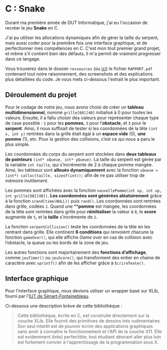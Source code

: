 # C : Snake

Durant ma première année de DUT Informatique, j'ai eu l'occasion de recréer le jeu **Snake** en C.

J'ai pu utiliser les allocations dynamiques afin de gérer la taille du serpent, mais aussi coder pour la première fois une interface graphique, et de perfectionner mes compétences en C. C'est mon tout premier grand projet, et même s'il contient bien des défauts, il m'a permit de vraiment progresser dans ce langage.

Vous trouverez dans le dossier `ressources` (ou [ici](https://github.com/nicolasdecorbez/snake/blob/main/ressources/RAPPORT.pdf)) le fichier `RAPPORT.pdf` contenant tout notre raisonnement, des screenshots et des explications plus détaillées du code. Je vous mets ci-dessous l'extrait le plus important.

## Déroulement du projet

Pour le codage de notre jeu, nous avons choisi de créer un **tableau multidimensionnel**, nommé `grille[60][40]` initialisé à 0 pour toutes les valeurs. Ensuite, il a fallu choisir des valeurs pour représenter chaque type de case possible : `1` pour les **pommes**, `3` pour l’**obstacle**, et `5` pour le **serpent**. Ainsi, il nous suffisait de tester si les coordonnées de la tête `(int x, int y)` rentrées dans la grille était égal à un **espace vide** (0), **une pomme** (1), etc. Pour la gestion des collisions, c’est ce qui nous a paru le plus simple.

Les coordonnées du corps du serpent sont stockées dans **deux tableaux de pointeurs** `(int* xQueue, int* yQueue)`. La taille du serpent est gérée par la variable `int taille`, qui s’incrémente de 2 à chaque pomme mangée. Ainsi, les tableaux sont **alloués dynamiquement** avec la fonction `xQueue = (int*) calloc(taille, sizeof(int));` afin de ne pas utiliser trop de mémoire inutilement.

Les pommes sont affichées avec la fonction `nouvellePomme(int xp, int xp, int grille[60][40])`. **Les coordonnées sont générées aléatoirement** grâce à la fonction `srand(time(NULL))` puis `rand()`. Les coordonnées sont rentrées dans grille, codées `1`. Quand une ****pomme** est mangée, les coordonnées de la tête sont rentrées dans grille pour **réinitialiser** la valeur à `0`, le **score** augmente de `5`, et la **taille** s’incrémente de `2`.

La fonction `serpentCollision()` teste les coordonnées de la tête en les rentrant dans grille. Elle continent **6 conditions** qui renvoient chacune la fonction `gameOver()`, qui elle affiche *Game over* en cas de collision avec l’obstacle, la queue ou les bords de la zone de jeu.

Les autres fonctions sont majoritairement des **fonctions d’affichage**, comme `jeuTimer()` ou `jeuScore()`, qui transforment des entier en chaine de caractère avec `sprintf()` afin de les afficher grâce à `EcrireTexte()`.


## Interface graphique

Pour l'interface graphique, nous devions utiliser un wrapper basé sur XLib, fourni par l'[IUT de Sénart-Fontainebleau](https://www.iut-fbleau.fr/).

Ci-dessous une description brève de cette bibliothèque :

> Cette bibliothèque, écrite en C, est construite directement sur la couche XLib. Elle fournit des primitives de dessins très rudimentaires. Son seul interêt est de pouvoir écrire des applications graphiques sans avoir à connaître le fonctionnement et l'API de la couche X11. Elle est evidemment (très) perfectible; tout étudiant désirant aller plus loin est fortement convier à l'apprentissage de la programmation sous X.
